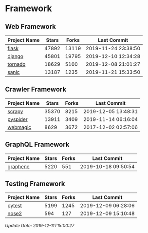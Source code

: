# Framework

## Web Framework

| Project Name | Stars | Forks | Last Commit |
| ------------ | ----- | ----- | ----------- |
| [flask](https://github.com/pallets/flask) | 47892 | 13119 | 2019-11-24 23:38:50 |
| [django](https://github.com/django/django) | 45801 | 19795 | 2019-12-10 12:34:28 |
| [tornado](https://github.com/tornadoweb/tornado) | 18629 | 5100 | 2019-12-08 21:01:27 |
| [sanic](https://github.com/huge-success/sanic) | 13187 | 1235 | 2019-11-21 15:33:50 |

## Crawler Framework

| Project Name | Stars | Forks | Last Commit |
| ------------ | ----- | ----- | ----------- |
| [scrapy](https://github.com/scrapy/scrapy) | 35370 | 8215 | 2019-12-05 13:48:31 |
| [pyspider](https://github.com/binux/pyspider) | 13911 | 3409 | 2019-11-14 06:16:04 |
| [webmagic](https://github.com/code4craft/webmagic) | 8629 | 3672 | 2017-12-02 02:57:06 |

## GraphQL Framework

| Project Name | Stars | Forks | Last Commit |
| ------------ | ----- | ----- | ----------- |
| [graphene](https://github.com/graphql-python/graphene) | 5220 | 551 | 2019-10-18 09:50:54 |

## Testing Framework

| Project Name | Stars | Forks | Last Commit |
| ------------ | ----- | ----- | ----------- |
| [pytest](https://github.com/pytest-dev/pytest) | 5199 | 1245 | 2019-12-09 06:28:06 |
| [nose2](https://github.com/nose-devs/nose2) | 594 | 127 | 2019-12-09 15:10:48 |

*Update Date: 2019-12-11T15:00:27*